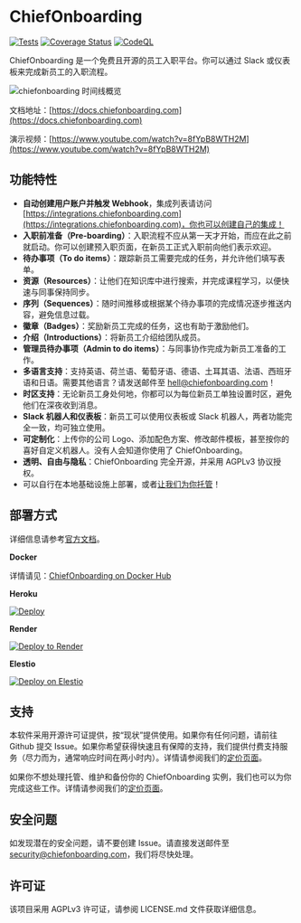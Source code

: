 # ChiefOnboarding

[![Tests](https://github.com/chiefonboarding/ChiefOnboarding/actions/workflows/tests.yml/badge.svg)](https://github.com/chiefonboarding/ChiefOnboarding/actions/workflows/tests.yml)
[![Coverage Status](https://coveralls.io/repos/github/chiefonboarding/ChiefOnboarding/badge.svg?branch=master)](https://coveralls.io/github/chiefonboarding/ChiefOnboarding?branch=master)
[![CodeQL](https://github.com/chiefonboarding/ChiefOnboarding/actions/workflows/codeql-analysis.yml/badge.svg)](https://github.com/chiefonboarding/ChiefOnboarding/actions/workflows/codeql-analysis.yml)

ChiefOnboarding 是一个免费且开源的员工入职平台。你可以通过 Slack 或仪表板来完成新员工的入职流程。

![chiefonboarding 时间线概览](docs/static/timeline-overview.png)

文档地址：[https://docs.chiefonboarding.com](https://docs.chiefonboarding.com)

演示视频：[https://www.youtube.com/watch?v=8fYpB8WTH2M](https://www.youtube.com/watch?v=8fYpB8WTH2M)

## 功能特性
- **自动创建用户账户并触发 Webhook**，集成列表请访问 [https://integrations.chiefonboarding.com](https://integrations.chiefonboarding.com)，你也可以创建自己的集成！
- **入职前准备（Pre-boarding）**：入职流程不应从第一天才开始，而应在此之前就启动。你可以创建预入职页面，在新员工正式入职前向他们表示欢迎。
- **待办事项（To do items）**：跟踪新员工需要完成的任务，并允许他们填写表单。
- **资源（Resources）**：让他们在知识库中进行搜索，并完成课程学习，以便快速与同事保持同步。
- **序列（Sequences）**：随时间推移或根据某个待办事项的完成情况逐步推送内容，避免信息过载。
- **徽章（Badges）**：奖励新员工完成的任务，这也有助于激励他们。
- **介绍（Introductions）**：将新员工介绍给团队成员。
- **管理员待办事项（Admin to do items）**：与同事协作完成为新员工准备的工作。
- **多语言支持**：支持英语、荷兰语、葡萄牙语、德语、土耳其语、法语、西班牙语和日语。需要其他语言？请发送邮件至 [hell@chiefonboarding.com](mailto:hell@chiefonboarding.com)！
- **时区支持**：无论新员工身处何地，你都可以为每位新员工单独设置时区，避免他们在深夜收到消息。
- **Slack 机器人和仪表板**：新员工可以使用仪表板或 Slack 机器人，两者功能完全一致，均可独立使用。
- **可定制化**：上传你的公司 Logo、添加配色方案、修改邮件模板，甚至按你的喜好自定义机器人。没有人会知道你使用了 ChiefOnboarding。
- **透明、自由与隐私**：ChiefOnboarding 完全开源，并采用 AGPLv3 协议授权。
- 可以自行在本地基础设施上部署，或者[让我们为你托管](https://chiefonboarding.com/pricing)！

## 部署方式
详细信息请参考[官方文档](https://docs.chiefonboarding.com)。

**Docker**

详情请见：[ChiefOnboarding on Docker Hub](https://hub.docker.com/r/chiefonboarding/chiefonboarding)

**Heroku**

[![Deploy](https://www.herokucdn.com/deploy/button.svg)](https://heroku.com/deploy?template=https://github.com/chiefonboarding/ChiefOnboarding)

**Render**

[![Deploy to Render](https://render.com/images/deploy-to-render-button.svg)](https://render.com/deploy?repo=https://github.com/chiefonboarding/chiefonboarding)

**Elestio**

[![Deploy on Elestio](https://elest.io/images/logos/deploy-to-elestio-btn.png)](https://elest.io/open-source/chiefonboarding)

## 支持
本软件采用开源许可证提供，按“现状”提供使用。如果你有任何问题，请前往 Github 提交 Issue。如果你希望获得快速且有保障的支持，我们提供付费支持服务（尽力而为，通常响应时间在两小时内）。详情请参阅我们的[定价页面](https://chiefonboarding.com/pricing)。

如果你不想处理托管、维护和备份你的 ChiefOnboarding 实例，我们也可以为你完成这些工作。详情请参阅我们的[定价页面](https://chiefonboarding.com/pricing)。

## 安全问题
如发现潜在的安全问题，请不要创建 Issue。请直接发送邮件至 security@chiefonboarding.com，我们将尽快处理。

## 许可证
该项目采用 AGPLv3 许可证，请参阅 LICENSE.md 文件获取详细信息。